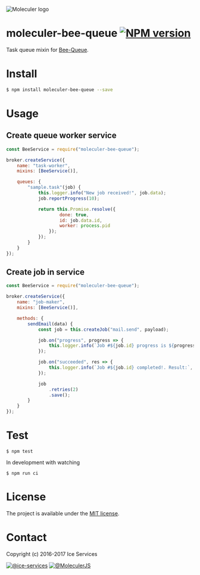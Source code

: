 ![Moleculer logo](http://moleculer.services/images/banner.png)

# moleculer-bee-queue [![NPM version](https://img.shields.io/npm/v/moleculer-bee-queue.svg)](https://www.npmjs.com/package/moleculer-bee-queue)

Task queue mixin for [Bee-Queue](https://github.com/bee-queue/bee-queue).

# Install

```bash
$ npm install moleculer-bee-queue --save
```

# Usage

## Create queue worker service
```js
const BeeService = require("moleculer-bee-queue");

broker.createService({
    name: "task-worker",
    mixins: [BeeService()],

    queues: {
        "sample.task"(job) {
            this.logger.info("New job received!", job.data);
            job.reportProgress(10);

            return this.Promise.resolve({
                    done: true,
                    id: job.data.id,
                    worker: process.pid
                });
            });
        }
    }
});
```

## Create job in service
```js
const BeeService = require("moleculer-bee-queue");

broker.createService({
    name: "job-maker",
    mixins: [BeeService()],

    methods: {
        sendEmail(data) {
            const job = this.createJob("mail.send", payload);

            job.on("progress", progress => {
                this.logger.info(`Job #${job.id} progress is ${progress}%`);
            });

            job.on("succeeded", res => {
                this.logger.info(`Job #${job.id} completed!. Result:`, res);
            });

            job
                .retries(2)
                .save();
        }
    }
});
```

# Test
```
$ npm test
```

In development with watching

```
$ npm run ci
```

# License
The project is available under the [MIT license](https://tldrlegal.com/license/mit-license).

# Contact
Copyright (c) 2016-2017 Ice Services

[![@ice-services](https://img.shields.io/badge/github-ice--services-green.svg)](https://github.com/ice-services) [![@MoleculerJS](https://img.shields.io/badge/twitter-MoleculerJS-blue.svg)](https://twitter.com/MoleculerJS)
